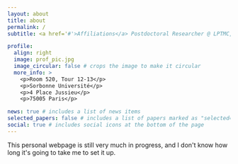 ```yaml
---
layout: about
title: about
permalink: /
subtitle: <a href='#'>Affiliations</a> Postdoctoral Researcher @ LPTMC, Sorbonne Université (Paris, France)

profile:
  align: right
  image: prof_pic.jpg
  image_circular: false # crops the image to make it circular
  more_info: >
    <p>Room 520, Tour 12-13</p>
    <p>Sorbonne Université</p>
    <p>4 Place Jussieu</p>
    <p>75005 Paris</p>

news: true # includes a list of news items
selected_papers: false # includes a list of papers marked as "selected={true}"
social: true # includes social icons at the bottom of the page
---
```


This personal webpage is still very much in progress, and I don't know how long it's going to take me to set it up.
